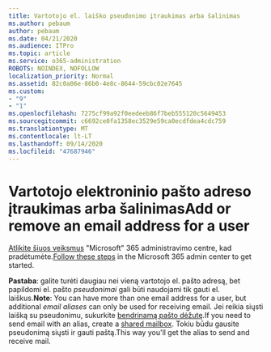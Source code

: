 ```yaml
---
title: Vartotojo el. laiško pseudonimo įtraukimas arba šalinimas
ms.author: pebaum
author: pebaum
ms.date: 04/21/2020
ms.audience: ITPro
ms.topic: article
ms.service: o365-administration
ROBOTS: NOINDEX, NOFOLLOW
localization_priority: Normal
ms.assetid: 82c0a06e-86b0-4e8c-8644-59cbc02e7645
ms.custom:
- "9"
- "1"
ms.openlocfilehash: 7275cf99a92f0eedeeb86f7beb555120c5649453
ms.sourcegitcommit: c6692ce0fa1358ec3529e59ca0ecdfdea4cdc759
ms.translationtype: MT
ms.contentlocale: lt-LT
ms.lasthandoff: 09/14/2020
ms.locfileid: "47687946"
---
```

# <a name="add-or-remove-an-email-address-for-a-user"></a><span data-ttu-id="a90d7-102">Vartotojo elektroninio pašto adreso įtraukimas arba šalinimas</span><span class="sxs-lookup"><span data-stu-id="a90d7-102">Add or remove an email address for a user</span></span>

<span data-ttu-id="a90d7-103">[Atlikite šiuos veiksmus](https://portal.office.com/AdminPortal/Home#/AssistedGuide/addemailoptions) "Microsoft" 365 administravimo centre, kad pradėtumėte.</span><span class="sxs-lookup"><span data-stu-id="a90d7-103">[Follow these steps](https://portal.office.com/AdminPortal/Home#/AssistedGuide/addemailoptions) in the Microsoft 365 admin center to get started.</span></span>

 <span data-ttu-id="a90d7-104">**Pastaba**: galite turėti daugiau nei vieną vartotojo el. pašto adresą, bet papildomi el. pašto  *pseudonimai*  gali būti naudojami tik gauti el. laiškus.</span><span class="sxs-lookup"><span data-stu-id="a90d7-104">**Note**: You can have more than one email address for a user, but additional  *email aliases*  can only be used for receiving email.</span></span> <span data-ttu-id="a90d7-105">Jei reikia siųsti laišką su pseudonimu, sukurkite [bendrinamą pašto dėžutę](https://docs.microsoft.com/microsoft-365/admin/email/create-a-shared-mailbox).</span><span class="sxs-lookup"><span data-stu-id="a90d7-105">If you need to send email with an alias, create a [shared mailbox](https://docs.microsoft.com/microsoft-365/admin/email/create-a-shared-mailbox).</span></span> <span data-ttu-id="a90d7-106">Tokiu būdu gausite pseudonimą siųsti ir gauti paštą.</span><span class="sxs-lookup"><span data-stu-id="a90d7-106">This way you'll get the alias to send and receive mail.</span></span>
  